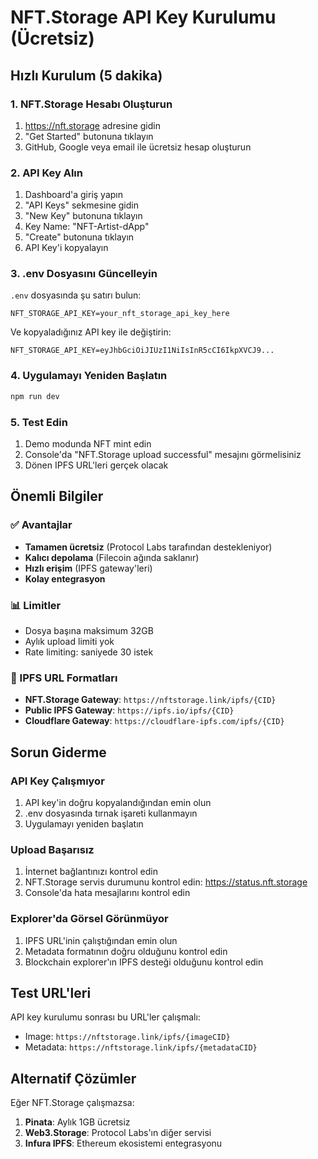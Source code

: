 # NFT.Storage API Key Kurulumu (Ücretsiz)

## Hızlı Kurulum (5 dakika)

### 1. NFT.Storage Hesabı Oluşturun
1. https://nft.storage adresine gidin
2. "Get Started" butonuna tıklayın
3. GitHub, Google veya email ile ücretsiz hesap oluşturun

### 2. API Key Alın
1. Dashboard'a giriş yapın
2. "API Keys" sekmesine gidin
3. "New Key" butonuna tıklayın
4. Key Name: "NFT-Artist-dApp"
5. "Create" butonuna tıklayın
6. API Key'i kopyalayın

### 3. .env Dosyasını Güncelleyin
`.env` dosyasında şu satırı bulun:
```
NFT_STORAGE_API_KEY=your_nft_storage_api_key_here
```

Ve kopyaladığınız API key ile değiştirin:
```
NFT_STORAGE_API_KEY=eyJhbGciOiJIUzI1NiIsInR5cCI6IkpXVCJ9...
```

### 4. Uygulamayı Yeniden Başlatın
```bash
npm run dev
```

### 5. Test Edin
1. Demo modunda NFT mint edin
2. Console'da "NFT.Storage upload successful" mesajını görmelisiniz
3. Dönen IPFS URL'leri gerçek olacak

## Önemli Bilgiler

### ✅ Avantajlar
- **Tamamen ücretsiz** (Protocol Labs tarafından destekleniyor)
- **Kalıcı depolama** (Filecoin ağında saklanır)
- **Hızlı erişim** (IPFS gateway'leri)
- **Kolay entegrasyon**

### 📊 Limitler
- Dosya başına maksimum 32GB
- Aylık upload limiti yok
- Rate limiting: saniyede 30 istek

### 🔗 IPFS URL Formatları
- **NFT.Storage Gateway**: `https://nftstorage.link/ipfs/{CID}`
- **Public IPFS Gateway**: `https://ipfs.io/ipfs/{CID}`
- **Cloudflare Gateway**: `https://cloudflare-ipfs.com/ipfs/{CID}`

## Sorun Giderme

### API Key Çalışmıyor
1. API key'in doğru kopyalandığından emin olun
2. .env dosyasında tırnak işareti kullanmayın
3. Uygulamayı yeniden başlatın

### Upload Başarısız
1. İnternet bağlantınızı kontrol edin
2. NFT.Storage servis durumunu kontrol edin: https://status.nft.storage
3. Console'da hata mesajlarını kontrol edin

### Explorer'da Görsel Görünmüyor
1. IPFS URL'inin çalıştığından emin olun
2. Metadata formatının doğru olduğunu kontrol edin
3. Blockchain explorer'ın IPFS desteği olduğunu kontrol edin

## Test URL'leri
API key kurulumu sonrası bu URL'ler çalışmalı:
- Image: `https://nftstorage.link/ipfs/{imageCID}`
- Metadata: `https://nftstorage.link/ipfs/{metadataCID}`

## Alternatif Çözümler
Eğer NFT.Storage çalışmazsa:
1. **Pinata**: Aylık 1GB ücretsiz
2. **Web3.Storage**: Protocol Labs'ın diğer servisi
3. **Infura IPFS**: Ethereum ekosistemi entegrasyonu